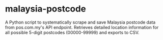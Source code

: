 # malaysia-postcode
A Python script to systematically scrape and save Malaysia postcode data from pos.com.my's API endpoint. Retrieves detailed location information for all possible 5-digit postcodes (00000-99999) and exports to CSV.
